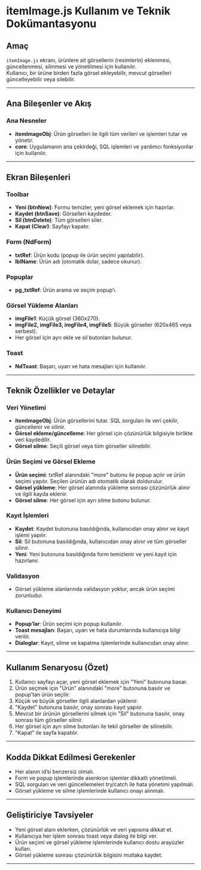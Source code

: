 # itemImage.js Kullanım ve Teknik Dokümantasyonu

## Amaç
`itemImage.js` ekranı, ürünlere ait görsellerin (resimlerin) eklenmesi, güncellenmesi, silinmesi ve yönetilmesi için kullanılır.  
Kullanıcı, bir ürüne birden fazla görsel ekleyebilir, mevcut görselleri güncelleyebilir veya silebilir.

---

## Ana Bileşenler ve Akış

### Ana Nesneler
- **itemImageObj**: Ürün görselleri ile ilgili tüm verileri ve işlemleri tutar ve yönetir.
- **core**: Uygulamanın ana çekirdeği, SQL işlemleri ve yardımcı fonksiyonlar için kullanılır.

---

## Ekran Bileşenleri

### Toolbar
- **Yeni (btnNew)**: Formu temizler, yeni görsel eklemek için hazırlar.
- **Kaydet (btnSave)**: Görselleri kaydeder.
- **Sil (btnDelete)**: Tüm görselleri siler.
- **Kapat (Clear)**: Sayfayı kapatır.

### Form (NdForm)
- **txtRef**: Ürün kodu (popup ile ürün seçimi yapılabilir).
- **lblName**: Ürün adı (otomatik dolar, sadece okunur).

### Popuplar
- **pg_txtRef**: Ürün arama ve seçim popup’ı.

### Görsel Yükleme Alanları
- **imgFile1**: Küçük görsel (360x270).
- **imgFile2, imgFile3, imgFile4, imgFile5**: Büyük görseller (620x465 veya serbest).
- Her görsel için ayrı ekle ve sil butonları bulunur.

### Toast
- **NdToast**: Başarı, uyarı ve hata mesajları için kullanılır.

---

## Teknik Özellikler ve Detaylar

### Veri Yönetimi
- **itemImageObj**: Ürün görsellerini tutar. SQL sorguları ile veri çekilir, güncellenir ve silinir.
- **Görsel ekleme/güncelleme**: Her görsel için çözünürlük bilgisiyle birlikte veri kaydedilir.
- **Görsel silme**: Seçili görsel veya tüm görseller silinebilir.

### Ürün Seçimi ve Görsel Ekleme
- **Ürün seçimi**: txtRef alanındaki "more" butonu ile popup açılır ve ürün seçimi yapılır. Seçilen ürünün adı otomatik olarak doldurulur.
- **Görsel yükleme**: Her görsel alanında yükleme sonrası çözünürlük alınır ve ilgili kayda eklenir.
- **Görsel silme**: Her görsel için ayrı silme butonu bulunur.

### Kayıt İşlemleri
- **Kaydet**: Kaydet butonuna basıldığında, kullanıcıdan onay alınır ve kayıt işlemi yapılır.
- **Sil**: Sil butonuna basıldığında, kullanıcıdan onay alınır ve tüm görseller silinir.
- **Yeni**: Yeni butonuna basıldığında form temizlenir ve yeni kayıt için hazırlanır.

### Validasyon
- Görsel yükleme alanlarında validasyon yoktur, ancak ürün seçimi zorunludur.

### Kullanıcı Deneyimi
- **Popup’lar**: Ürün seçimi için popup kullanılır.
- **Toast mesajları**: Başarı, uyarı ve hata durumlarında kullanıcıya bilgi verilir.
- **Dialoglar**: Kayıt, silme ve kapatma işlemlerinde kullanıcıdan onay alınır.

---

## Kullanım Senaryosu (Özet)
1. Kullanıcı sayfayı açar, yeni görsel eklemek için "Yeni" butonuna basar.
2. Ürün seçmek için "Ürün" alanındaki "more" butonuna basılır ve popup’tan ürün seçilir.
3. Küçük ve büyük görseller ilgili alanlardan yüklenir.
4. "Kaydet" butonuna basılır, onay sonrası kayıt yapılır.
5. Mevcut bir ürünün görsellerini silmek için "Sil" butonuna basılır, onay sonrası tüm görseller silinir.
6. Her görsel için ayrı silme butonları ile tekil görseller de silinebilir.
7. "Kapat" ile sayfa kapatılır.

---

## Kodda Dikkat Edilmesi Gerekenler
- Her alanın id’si benzersiz olmalı.
- Form ve popup işlemlerinde asenkron işlemler dikkatli yönetilmeli.
- SQL sorguları ve veri güncellemeleri try/catch ile hata yönetimi yapılmalı.
- Görsel yükleme ve silme işlemlerinde kullanıcı onayı alınmalı.

---

## Geliştiriciye Tavsiyeler
- Yeni görsel alanı eklerken, çözünürlük ve veri yapısına dikkat et.
- Kullanıcıya her işlem sonrası toast veya dialog ile bilgi ver.
- Ürün seçimi ve görsel yükleme işlemlerinde kullanıcı dostu arayüzler kullan.
- Görsel yükleme sonrası çözünürlük bilgisini mutlaka kaydet.

--- 